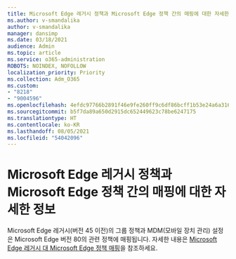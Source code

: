```yaml
---
title: Microsoft Edge 레거시 정책과 Microsoft Edge 정책 간의 매핑에 대한 자세한 정보
ms.author: v-smandalika
author: v-smandalika
manager: dansimp
ms.date: 03/18/2021
audience: Admin
ms.topic: article
ms.service: o365-administration
ROBOTS: NOINDEX, NOFOLLOW
localization_priority: Priority
ms.collection: Adm_O365
ms.custom:
- "8218"
- "9004596"
ms.openlocfilehash: 4efdc97766b2891f46e9fe260ff9c6df86bcff1b53e24a6a31652860a5079549
ms.sourcegitcommit: b5f7da89a650d2915dc652449623c78be6247175
ms.translationtype: HT
ms.contentlocale: ko-KR
ms.lasthandoff: 08/05/2021
ms.locfileid: "54042096"
---
```

# <a name="learn-about--the-mapping-between-microsoft-edge-legacy-policies-and-microsoft-edge-policies"></a>Microsoft Edge 레거시 정책과 Microsoft Edge 정책 간의 매핑에 대한 자세한 정보

Microsoft Edge 레거시(버전 45 이전)의 그룹 정책과 MDM(모바일 장치 관리) 설정은 Microsoft Edge 버전 80의 관련 정책에 매핑됩니다. 자세한 내용은 [Microsoft Edge 레거시 대 Microsoft Edge 정책 매핑](https://docs.microsoft.com/deployedge/microsoft-edge-policy-map-legacy-to-newedge)을 참조하세요.